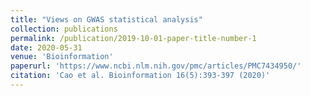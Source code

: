 ```yaml
---
title: "Views on GWAS statistical analysis"
collection: publications
permalink: /publication/2019-10-01-paper-title-number-1
date: 2020-05-31
venue: 'Bioinformation'
paperurl: 'https://www.ncbi.nlm.nih.gov/pmc/articles/PMC7434950/'
citation: 'Cao et al. Bioinformation 16(5):393-397 (2020)'
---
```

